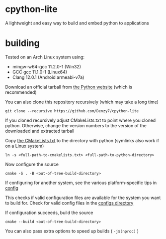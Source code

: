 # cpython-lite

A lightweight and easy way to build and embed python to applications
# building

Tested on an Arch Linux system using:
- mingw-w64-gcc 11.2.0-1 (Win32)
- GCC gcc 11.1.0-1 (Linux64)
- Clang 12.0.1 (Android armeabi-v7a)

Download an official tarball from [the Python website](https://www.python.org/downloads/source/) (which is recommended)

You can also clone this repository recursively (which may take a long time)

`git clone --recursive https://github.com/Denzy7/cpython-lite`

If you cloned recursively adjust CMakeLists.txt to point where you cloned python. Otherwise, change the version numbers to the version of the downloaded and extracted tarball

Copy [the CMakeLists.txt](cmake-python/CMakeLists.txt) to the directory with python (symlinks also work if on a Linux system)

`ln -s <full-path-to-cmakelists.txt> <full-path-to-python-directory>`

Now configure the source

`cmake -S . -B <out-of-tree-build-directory>`

If configuring for another system, see the various platform-specific tips in [config](config)

This checks if valid configuration files are available for the system you want to build for. Check for valid config files in the [configs directory](config/)

If configuration succeeds, build the source

`cmake --build <out-of-tree-build-directory>`

You can also pass extra options to speed up builds ( `-j$(nproc)` )
